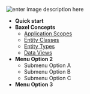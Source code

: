 ![enter image description here](http://beta.baxelsystems.com/img/logo/BAXEL-logo-dark.png)
* **Quick start**
* **Baxel Concepts**
  * [Application Scopes](README.md)
  * [Entity Classes](Entity-Classes.md)
  * [Entity Types](README.md)
  * [Data Views](README.md)
* **Menu Option 2**
  * Submenu Option A
  * Submenu Option B
  * Submenu Option C
* **Menu Option 3**
<!--stackedit_data:
eyJoaXN0b3J5IjpbLTc5NTMzMjIyNiw4NjcyMTIzNDMsLTIxND
AyNTI1NDAsMTcyNTk3OTA3NiwtNjcyMjM5MTc4LDEyNjY5Mzk5
MDBdfQ==
-->